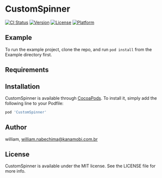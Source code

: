 # CustomSpinner

[![CI Status](http://img.shields.io/travis/william/CustomSpinner.svg?style=flat)](https://travis-ci.org/william/CustomSpinner)
[![Version](https://img.shields.io/cocoapods/v/CustomSpinner.svg?style=flat)](http://cocoapods.org/pods/CustomSpinner)
[![License](https://img.shields.io/cocoapods/l/CustomSpinner.svg?style=flat)](http://cocoapods.org/pods/CustomSpinner)
[![Platform](https://img.shields.io/cocoapods/p/CustomSpinner.svg?style=flat)](http://cocoapods.org/pods/CustomSpinner)

## Example

To run the example project, clone the repo, and run `pod install` from the Example directory first.

## Requirements

## Installation

CustomSpinner is available through [CocoaPods](http://cocoapods.org). To install
it, simply add the following line to your Podfile:

```ruby
pod 'CustomSpinner'
```

## Author

william, william.nabechima@kanamobi.com.br

## License

CustomSpinner is available under the MIT license. See the LICENSE file for more info.
